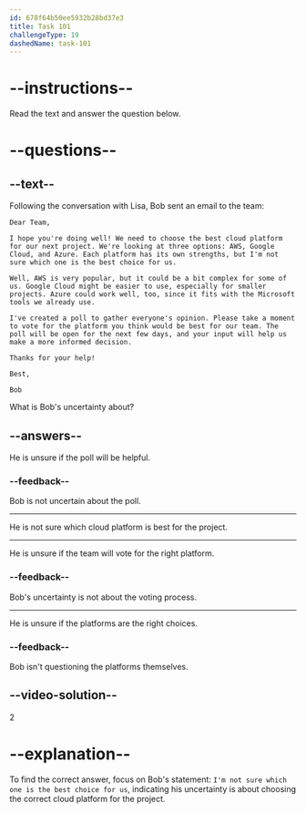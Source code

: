 ```yaml
---
id: 678f64b50ee5932b28bd37e3
title: Task 101
challengeType: 19
dashedName: task-101
---
```


<!-- READING -->

# --instructions--

Read the text and answer the question below.

# --questions--

## --text--

Following the conversation with Lisa, Bob sent an email to the team:

`Dear Team,`

`I hope you're doing well! We need to choose the best cloud platform for our next project. We're looking at three options: AWS, Google Cloud, and Azure. Each platform has its own strengths, but I'm not sure which one is the best choice for us.`

`Well, AWS is very popular, but it could be a bit complex for some of us. Google Cloud might be easier to use, especially for smaller projects. Azure could work well, too, since it fits with the Microsoft tools we already use.`

`I've created a poll to gather everyone's opinion. Please take a moment to vote for the platform you think would be best for our team. The poll will be open for the next few days, and your input will help us make a more informed decision.`

`Thanks for your help!`

`Best,`

`Bob`

What is Bob's uncertainty about?

## --answers--

He is unsure if the poll will be helpful.

### --feedback--

Bob is not uncertain about the poll.

---

He is not sure which cloud platform is best for the project.

---

He is unsure if the team will vote for the right platform.

### --feedback--

Bob's uncertainty is not about the voting process.

---

He is unsure if the platforms are the right choices.

### --feedback--

Bob isn't questioning the platforms themselves.

## --video-solution--

2

# --explanation--

To find the correct answer, focus on Bob's statement: `I'm not sure which one is the best choice for us`, indicating his uncertainty is about choosing the correct cloud platform for the project.
